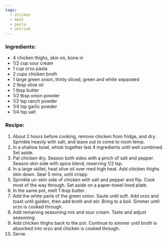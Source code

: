```yaml
---
tags:
  - chicken
  - meal
  - pasta
  - untried
---
```

### Ingredients:
- 4 chicken thighs, skin on, bone in
- 1/2 cup sour cream
- 1 cup orzo pasta
- 2 cups chicken broth
- 1 large green onion, thinly sliced, green and white separated
- 2 tbsp olive oil
- 1 tbsp butter
- 1/2 tbsp onion powder
- 1/2 tsp ranch powder
- 1/4 tsp garlic powder
- 1/4 tsp salt

### Recipe:
1. About 2 hours before cooking, remove chicken from fridge, and dry. Sprinkle heavily with salt, and leave out to come to room temp. 
2. In a shallow bowl, whisk together last 4 ingredients until well combined. Set aside. 
3. Pat chicken dry. Season both sides with a pinch of salt and pepper. Season skin side with spice blend, reserving 1/2 tsp. 
4. In a large skillet, heat olive oil over med high heat. Add chicken thighs skin down. Sear 5 mins, until crispy.
5. Sprinkle un-skin side of chicken with salt and pepper and flip. Cook most of the way through. Set aside on a paper-towel lined plate.
6. In the same pot, melt 1 tbsp butter.
7. Add the white parts of the green onion. Saute until soft. Add orzo and toast until golden, then add broth and stir. Bring to a boil. Simmer until orzo is cooked through. 
8. Add remaining seasoning mix and sour cream. Taste and adjust seasoning. 
9. Add chicken thighs back to the pot. Continue to simmer until broth is absorbed into orzo and chicken is cooked through. 
10. Serve. 